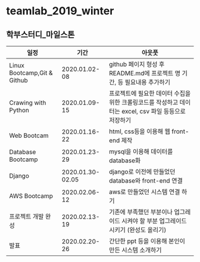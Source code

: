 # teamlab_2019_winter

## 학부스터디_마일스톤
|일정|기간|아웃풋|
|---|---|---|
|Linux Bootcamp,Git & Github|2020.01.02-08|github 페이지 형성 후 README.md에 프로젝트 명 기간, 등 필요내용 추가하기|
|Crawing with Python|2020.01.09-15|프로젝트에 필요한 데이터 수집을 위한 크롤링코드를 작성하고 데이터는 excel, csv 파일 등등으로 저장하기|
|Web Bootcam|2020.01.16-22|html, css등을 이용해 웹 front-end 제작|
|Database Bootcamp|2020.01.23-29|mysql을 이용해 데이터를 database화|
|Django|2020.01.30-02.05|django로 이전에 만들었던 database와 front-end 연결|
|AWS Bootcamp|2020.02.06-12|aws로 만들었던 시스템 연결 하기|
|프로젝트 개발 완성|2020.02.13-19|기존에 부족했던 부분이나 업그레이드 시켜야 할 부분 업그레이드 시키기 (완성도 올리기)|
|발표|2020.02.20-26|간단한 ppt 등을 이용해 본인이 만든 시스템 소개하기|
